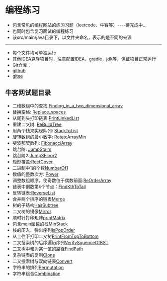 # 编程练习

- 包含常见的编程网站的练习习题（leetcode、牛客等）----待完成中...
- 也同时包含复习面试的编程练习
- 该src/main/java目录下，以文件夹命名，表示的是不同的来源

-------
 - 每个文件均可单独运行
 - 其他IDEA克隆项目时，注意配置IDEA，gradle，jdk等，保证项目正常运行
 - Git仓库：
  - [github](https://github.com/briarbear/programming_exercises)
  - [gitee](https://gitee.com/briarbear/programming_exercises)
 
 ## 牛客网试题目录
 - 二维数组中的查找:[Finding_in_a_two_dimensional_array](src/main/java/nowcoder/Finding_in_a_two_dimensional_array.java)
 - 替换空格: [Replace_spaces](src/main/java/nowcoder/Replace_spaces.java)
 - 从尾到头打印链表:[PrintLinkedList](src/main/java/nowcoder/PrintLinkedList.java)
 - 重建二叉树: [ReBuildTree](src/main/java/nowcoder/ReBuildTree.java)
 - 用两个栈来实现队列: [StackToList](src/main/java/nowcoder/StackToList.java)
 - 旋转数组的最小数字: [RotateArrayMin](src/main/java/nowcoderRotateArrayMin.java)
 - 斐波那契数列: [FibonacciArray](src/main/java/nowcoderFibonacciArray.java)
 - 跳台阶: [JumpStairs](src/main/java/nowcoder/JumpStairs.java)
 - 跳台阶2:[JumpSFloor2](src/main/java/nowcoder/JumpFloor2.java)
 - 矩形覆盖:[RectCover](src/main/java/nowcoder/RectCover.java)
 - 二进制中1的个数[NumberOf1](src/main/java/nowcoder/NumberOf1.java)
 - 数值的整数次方: [Power](src/main/java/nowcoder/Power.java)
 - 调整数组顺序，使奇数位于偶数前面:[ReOrderArray](src/main/java/nowcoder/ReOrderArray.java)
 - 链表中倒数第k个节点：[FindKthToTail](src/main/java/nowcoder/FindKthToTail.java)
 - 反转链表:[ReverseList](src/main/java/nowcoder/ReverseList.java)
 - 合并两个排序的链表[Merge](src/main/java/nowcoder/Merge.java)
 - 树的子结构[HasSubtree](src/main/java/nowcoder/HasSubtree.java)
 - 二叉树的镜像[Mirror](src/main/java/nowcoder/Mirror.java)
 - 顺时针打印矩阵[printMatrix](src/main/java/nowcoder/PrintMatrix.java)
 - 包含main函数的栈[MinStack](src/main/java/nowcoder/MinStack.java)
 - 栈的压入、弹出序列[IsPopOrder](src/main/java/nowcoder/IsPopOrder.java)
 - 从上往下打印二叉树[PrintFromTopToBottom](src/main/java/nowcoder/PrintFromTopToBottom.java)
 - 二叉搜索树的后序遍历序列[VerifySquenceOfBST](src/main/java/nowcoder/VerifySquenceOfBST.java)
 - 二叉树中和为某一值的路径[FindPath](src/main/java/nowcoder/FindPath.java)
 - 复杂链表的复制[Clone](src/main/java/nowcoder/CloneList.java)
 - 二叉搜索树与双向链表[Convert](src/main/java/nowcoder/Convert.java)
 - 字符串的排列[Permutation](src/main/java/nowcoder/Permutation.java)
 - 字符串组合[Combination](src/main/java/nowcoder/Combination.java)
 